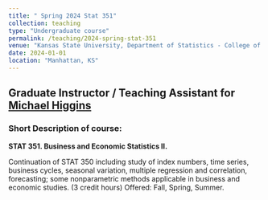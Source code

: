 ```yaml
---
title: " Spring 2024 Stat 351"
collection: teaching
type: "Undergraduate course"
permalink: /teaching/2024-spring-stat-351
venue: "Kansas State University, Department of Statistics - College of Business"
date: 2024-01-01
location: "Manhattan, KS"
---
```


<h2> Graduate Instructor / Teaching Assistant for <a href="https://www.k-state.edu/stats/about/people/HigginsMichael.html" target="_blank">Michael Higgins</a></h2>

<h3> Short Description of course: </h3>

<b> STAT 351. Business and Economic Statistics II. </b>

Continuation of STAT 350 including study of index numbers, time series, business cycles, seasonal variation, multiple regression and correlation, forecasting; some nonparametric methods applicable in business and economic studies.
(3 credit hours) Offered: Fall, Spring, Summer.
 
